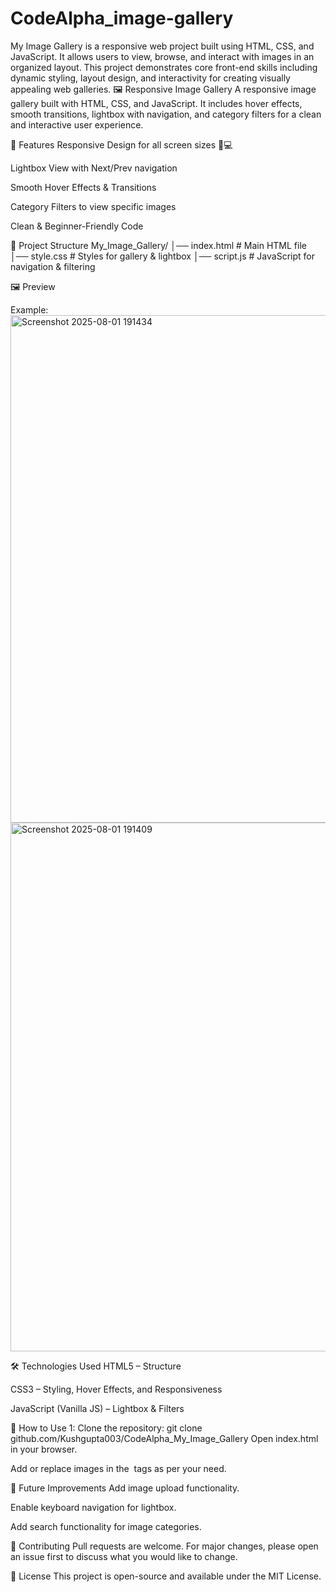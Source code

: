 # CodeAlpha_image-gallery
My Image Gallery is a responsive web project built using HTML, CSS, and JavaScript. It allows users to view, browse, and interact with images in an organized layout. This project demonstrates core front-end skills including dynamic styling, layout design, and interactivity for creating visually appealing web galleries.
🖼️ Responsive Image Gallery
A responsive image gallery built with HTML, CSS, and JavaScript.
It includes hover effects, smooth transitions, lightbox with navigation, and category filters for a clean and interactive user experience.

🚀 Features
Responsive Design for all screen sizes 📱💻

Lightbox View with Next/Prev navigation

Smooth Hover Effects & Transitions

Category Filters to view specific images

Clean & Beginner-Friendly Code

📂 Project Structure
My_Image_Gallery/
│── index.html      # Main HTML file
│── style.css       # Styles for gallery & lightbox
│── script.js       # JavaScript for navigation & filtering

🖼️ Preview

Example: <img width="1873" height="812" alt="Screenshot 2025-08-01 191434" src="https://github.com/user-attachments/assets/837c9069-01d7-498d-bc48-3cd946905e67" />
<img width="1878" height="846" alt="Screenshot 2025-08-01 191409" src="https://github.com/user-attachments/assets/c6a6cdb4-1fc2-4ea4-935b-4c8e5bab8400" />



🛠️ Technologies Used
HTML5 – Structure

CSS3 – Styling, Hover Effects, and Responsiveness

JavaScript (Vanilla JS) – Lightbox & Filters

📌 How to Use
1: Clone the repository:
git clone github.com/Kushgupta003/CodeAlpha_My_Image_Gallery
Open index.html in your browser.

Add or replace images in the <img> tags as per your need.

🌟 Future Improvements
Add image upload functionality.

Enable keyboard navigation for lightbox.

Add search functionality for image categories.

🤝 Contributing
Pull requests are welcome. For major changes, please open an issue first to discuss what you would like to change.

📄 License
This project is open-source and available under the MIT License.
